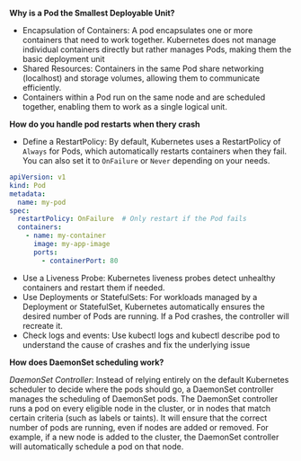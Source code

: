 **Why is a Pod the Smallest Deployable Unit?**
- Encapsulation of Containers: A pod encapsulates one or more containers that need to work together. Kubernetes does not manage individual containers directly but rather manages Pods, making them the basic deployment unit
- Shared Resources: Containers in the same Pod share networking (localhost) and storage volumes, allowing them to communicate efficiently.
- Containers within a Pod run on the same node and are scheduled together, enabling them to work as a single logical unit.

**How do you handle pod restarts when thery crash**
- Define a RestartPolicy: By default, Kubernetes uses a RestartPolicy of `Always` for Pods, which automatically restarts containers when they fail. You can also set it to `OnFailure` or `Never` depending on your needs.
```yaml
apiVersion: v1
kind: Pod
metadata:
  name: my-pod
spec:
  restartPolicy: OnFailure  # Only restart if the Pod fails
  containers:
    - name: my-container
      image: my-app-image
      ports:
        - containerPort: 80
```
- Use a Liveness Probe: Kubernetes liveness probes detect unhealthy containers and restart them if needed.
- Use Deployments or StatefulSets: For workloads managed by a Deployment or StatefulSet, Kubernetes automatically ensures the desired number of Pods are running. If a Pod crashes, the controller will recreate it.
- Check logs and events: Use kubectl logs and kubectl describe pod to understand the cause of crashes and fix the underlying issue

**How does DaemonSet scheduling work?**

*DaemonSet Controller*: Instead of relying entirely on the default Kubernetes scheduler to decide where the pods should go, a DaemonSet controller manages the scheduling of DaemonSet pods. The DaemonSet controller runs a pod on every eligible node in the cluster, or in nodes that match certain criteria (such as labels or taints). It will ensure that the correct number of pods are running, even if nodes are added or removed. For example, if a new node is added to the cluster, the DaemonSet controller will automatically schedule a pod on that node.

